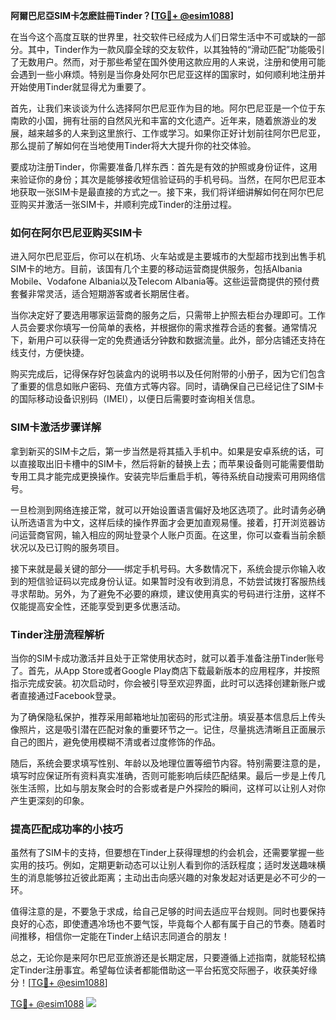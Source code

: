 **阿爾巴尼亞SIM卡怎麽註冊Tinder？[[TG💪+ @esim1088](https://t.me/s/esim1088)]**

在当今这个高度互联的世界里，社交软件已经成为人们日常生活中不可或缺的一部分。其中，Tinder作为一款风靡全球的交友软件，以其独特的“滑动匹配”功能吸引了无数用户。然而，对于那些希望在国外使用这款应用的人来说，注册和使用可能会遇到一些小麻烦。特别是当你身处阿尔巴尼亚这样的国家时，如何顺利地注册并开始使用Tinder就显得尤为重要了。

首先，让我们来谈谈为什么选择阿尔巴尼亚作为目的地。阿尔巴尼亚是一个位于东南欧的小国，拥有壮丽的自然风光和丰富的文化遗产。近年来，随着旅游业的发展，越来越多的人来到这里旅行、工作或学习。如果你正好计划前往阿尔巴尼亚，那么提前了解如何在当地使用Tinder将大大提升你的社交体验。

要成功注册Tinder，你需要准备几样东西：首先是有效的护照或身份证件，这用来验证你的身份；其次是能够接收短信验证码的手机号码。当然，在阿尔巴尼亚本地获取一张SIM卡是最直接的方式之一。接下来，我们将详细讲解如何在阿尔巴尼亚购买并激活一张SIM卡，并顺利完成Tinder的注册过程。

### 如何在阿尔巴尼亚购买SIM卡

进入阿尔巴尼亚后，你可以在机场、火车站或是主要城市的大型超市找到出售手机SIM卡的地方。目前，该国有几个主要的移动运营商提供服务，包括Albania Mobile、Vodafone Albania以及Telecom Albania等。这些运营商提供的预付费套餐非常灵活，适合短期游客或者长期居住者。

当你决定好了要选用哪家运营商的服务之后，只需带上护照去柜台办理即可。工作人员会要求你填写一份简单的表格，并根据你的需求推荐合适的套餐。通常情况下，新用户可以获得一定的免费通话分钟数和数据流量。此外，部分店铺还支持在线支付，方便快捷。

购买完成后，记得保存好包装盒内的说明书以及任何附带的小册子，因为它们包含了重要的信息如账户密码、充值方式等内容。同时，请确保自己已经记住了SIM卡的国际移动设备识别码（IMEI），以便日后需要时查询相关信息。

### SIM卡激活步骤详解

拿到新买的SIM卡之后，第一步当然是将其插入手机中。如果是安卓系统的话，可以直接取出旧卡槽中的SIM卡，然后将新的替换上去；而苹果设备则可能需要借助专用工具才能完成更换操作。安装完毕后重启手机，等待系统自动搜索可用网络信号。

一旦检测到网络连接正常，就可以开始设置语言偏好及地区选项了。此时请务必确认所选语言为中文，这样后续的操作界面才会更加直观易懂。接着，打开浏览器访问运营商官网，输入相应的网址登录个人账户页面。在这里，你可以查看当前余额状况以及已订购的服务项目。

接下来就是最关键的部分——绑定手机号码。大多数情况下，系统会提示你输入收到的短信验证码以完成身份认证。如果暂时没有收到消息，不妨尝试拨打客服热线寻求帮助。另外，为了避免不必要的麻烦，建议使用真实的号码进行注册，这样不仅能提高安全性，还能享受到更多优惠活动。

### Tinder注册流程解析

当你的SIM卡成功激活并且处于正常使用状态时，就可以着手准备注册Tinder账号了。首先，从App Store或者Google Play商店下载最新版本的应用程序，并按照指示完成安装。初次启动时，你会被引导至欢迎界面，此时可以选择创建新账户或者直接通过Facebook登录。

为了确保隐私保护，推荐采用邮箱地址加密码的形式注册。填妥基本信息后上传头像照片，这是吸引潜在匹配对象的重要环节之一。记住，尽量挑选清晰且正面展示自己的图片，避免使用模糊不清或者过度修饰的作品。

随后，系统会要求填写性别、年龄以及地理位置等细节内容。特别需要注意的是，填写时应保证所有资料真实准确，否则可能影响后续匹配结果。最后一步是上传几张生活照，比如与朋友聚会时的合影或者是户外探险的瞬间，这样可以让别人对你产生更深刻的印象。

### 提高匹配成功率的小技巧

虽然有了SIM卡的支持，但要想在Tinder上获得理想的约会机会，还需要掌握一些实用的技巧。例如，定期更新动态可以让别人看到你的活跃程度；适时发送趣味横生的消息能够拉近彼此距离；主动出击向感兴趣的对象发起对话更是必不可少的一环。

值得注意的是，不要急于求成，给自己足够的时间去适应平台规则。同时也要保持良好的心态，即使遭遇冷场也不要气馁，毕竟每个人都有属于自己的节奏。随着时间推移，相信你一定能在Tinder上结识志同道合的朋友！

总之，无论你是来阿尔巴尼亚旅游还是长期定居，只要遵循上述指南，就能轻松搞定Tinder注册事宜。希望每位读者都能借助这一平台拓宽交际圈子，收获美好缘分！[[TG💪+ @esim1088](https://t.me/s/esim1088)]

[TG💪+ @esim1088](https://t.me/s/esim1088) ![](https://i.postimg.cc/4NQfJmqS/Snipaste-2025-05-13-00-14-12.png)